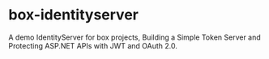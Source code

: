 # box-identityserver
A demo IdentityServer for box projects, Building a Simple Token Server and Protecting ASP.NET APIs with JWT and OAuth 2.0. 
